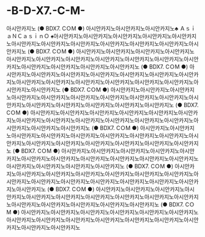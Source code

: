 # -B-D-X7.-C-M-
아시안카지노 (● BDX7. CＯM ●) 아시안카지노아시안카지노아시안카지노♣ ＡｓｉａＮＣａｓｉｎＯ ♠아시안카지노아시안카지노아시안카지노아시안카지노아시안카지노아시안카지노아시안카지노아시안카지노아시안카지노아시안카지노아시안카지노아시안카지노 (● BDX7. CＯM ●) 아시안카지노아시안카지노아시안카지노아시안카지노아시안카지노아시안카지노아시안카지노아시안카지노아시안카지노아시안카지노아시안카지노아시안카지노아시안카지노아시안카지노아시안카지노 (● BDX7. CＯM ●) 아시안카지노아시안카지노아시안카지노아시안카지노아시안카지노아시안카지노아시안카지노아시안카지노아시안카지노아시안카지노아시안카지노아시안카지노아시안카지노아시안카지노아시안카지노 (● BDX7. CＯM ●) 아시안카지노아시안카지노아시안카지노아시안카지노아시안카지노아시안카지노아시안카지노아시안카지노아시안카지노아시안카지노아시안카지노아시안카지노아시안카지노아시안카지노아시안카지노 (● BDX7. CＯM ●) 아시안카지노아시안카지노아시안카지노아시안카지노아시안카지노아시안카지노아시안카지노아시안카지노아시안카지노아시안카지노아시안카지노아시안카지노아시안카지노아시안카지노아시안카지노 (● BDX7. CＯM ●) 아시안카지노아시안카지노아시안카지노아시안카지노아시안카지노아시안카지노아시안카지노아시안카지노아시안카지노아시안카지노아시안카지노아시안카지노아시안카지노아시안카지노아시안카지노 (● BDX7. CＯM ●) 아시안카지노아시안카지노아시안카지노아시안카지노아시안카지노아시안카지노아시안카지노아시안카지노아시안카지노아시안카지노아시안카지노아시안카지노아시안카지노아시안카지노아시안카지노 (● BDX7. CＯM ●) 아시안카지노아시안카지노아시안카지노아시안카지노아시안카지노아시안카지노아시안카지노아시안카지노아시안카지노아시안카지노아시안카지노아시안카지노아시안카지노아시안카지노아시안카지노 (● BDX7. CＯM ●) 아시안카지노아시안카지노아시안카지노아시안카지노아시안카지노아시안카지노아시안카지노아시안카지노아시안카지노아시안카지노아시안카지노아시안카지노아시안카지노아시안카지노아시안카지노 (● BDX7. CＯM ●) 아시안카지노아시안카지노아시안카지노아시안카지노아시안카지노아시안카지노아시안카지노아시안카지노아시안카지노아시안카지노아시안카지노아시안카지노아시안카지노아시안카지노아시안카지노
